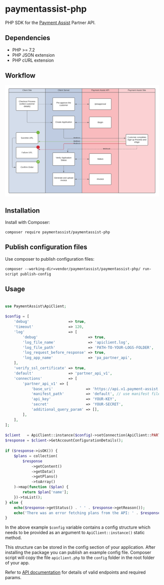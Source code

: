# paymentassist-php

PHP SDK for the [Payment Assist][1] Partner API.

## Dependencies

* PHP >= 7.2
* PHP JSON extension
* PHP cURL extension

## Workflow

![Payment Assist API Workflow](api-workflow.png?raw=true "API Workflow")

## Installation

Install with Composer:

`composer require paymentassist/paymentassist-php`

## Publish configuration files

Use composer to publish configuration files:

`composer --working-dir=vendor/paymentassist/paymentassist-php/ run-script publish-config`

## Usage

```php

use PaymentAssist\ApiClient;

$config = [
    'debug'                  => true,
    'timeout'                => 120,
    'log'                    => [
        'debug'                       => true,
        'log_file_name'               => 'apiclient.log',
        'log_file_path'               => 'PATH-TO-YOUR-LOGS-FOLDER',
        'log_request_before_response' => true,
        'log_app_name'                => 'pa_partner_api',
    ],
    'verify_ssl_certificate' => true,
    'default'                => 'partner_api_v1',
    'connections'            => [
        'partner_api_v1' => [
            'base_uri'               => 'https://api.v1.payment-assist.co.uk',
            'manifest_path'          => 'default', // use manifest files stored within the package
            'api_key'                => 'YOUR-KEY',
            'secret'                 => 'YOUR-SECRET',
            'additional_query_param' => [],
        ],
    ],
];
        
$client   = ApiClient::instance($config)->setConnection(ApiClient::PARTNER_API_V1);
$response = $client->GetAccountConfigurationDetails();

if ($response->isOK()) {
    $plans = collection(
        $response
            ->getContent()
            ->getData()
            ->getPlans()
            ->toArray()
    )->map(function ($plan) {
        return $plan['name'];
    })->toList();
} else {
    echo($response->getStatus() . ' ' . $response->getReason());
    echo('There was an error fetching plans from the API: ' . $response->getContents()->getMessage());
}
```
In the above example `$config` variable contains a config structure which needs to be provided as an argument to `ApiClient::instance()` static method.

This structure can be stored in the config section of your application. After installing the package you can publish an example config file. Composer script will copy the file `apiclient.php` to the `config` folder in the root folder of your app.

Refer to [API documentation][2] for details of valid endpoints and required params.

[1]: https://www.payment-assist.co.uk
[2]: https://api-docs.payment-assist.co.uk
